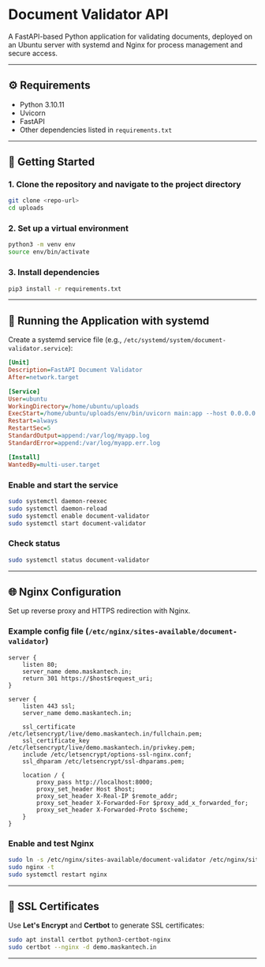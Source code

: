 # Document Validator API

A FastAPI-based Python application for validating documents, deployed on an Ubuntu server with systemd and Nginx for process management and secure access.

---

## ⚙️ Requirements

- Python 3.10.11
- Uvicorn
- FastAPI
- Other dependencies listed in `requirements.txt`

---

## 🚀 Getting Started

### 1. Clone the repository and navigate to the project directory
```bash
git clone <repo-url>
cd uploads
```

### 2. Set up a virtual environment
```bash
python3 -m venv env
source env/bin/activate
```

### 3. Install dependencies
```bash
pip3 install -r requirements.txt
```

---

## 🔧 Running the Application with systemd

Create a systemd service file (e.g., `/etc/systemd/system/document-validator.service`):

```ini
[Unit]
Description=FastAPI Document Validator
After=network.target

[Service]
User=ubuntu
WorkingDirectory=/home/ubuntu/uploads
ExecStart=/home/ubuntu/uploads/env/bin/uvicorn main:app --host 0.0.0.0 --port 8000
Restart=always
RestartSec=5
StandardOutput=append:/var/log/myapp.log
StandardError=append:/var/log/myapp.err.log

[Install]
WantedBy=multi-user.target
```

### Enable and start the service
```bash
sudo systemctl daemon-reexec
sudo systemctl daemon-reload
sudo systemctl enable document-validator
sudo systemctl start document-validator
```

### Check status
```bash
sudo systemctl status document-validator
```

---

## 🌐 Nginx Configuration

Set up reverse proxy and HTTPS redirection with Nginx.

### Example config file (`/etc/nginx/sites-available/document-validator`)
```nginx
server {
    listen 80;
    server_name demo.maskantech.in;
    return 301 https://$host$request_uri;
}

server {
    listen 443 ssl;
    server_name demo.maskantech.in;

    ssl_certificate /etc/letsencrypt/live/demo.maskantech.in/fullchain.pem;
    ssl_certificate_key /etc/letsencrypt/live/demo.maskantech.in/privkey.pem;
    include /etc/letsencrypt/options-ssl-nginx.conf;
    ssl_dhparam /etc/letsencrypt/ssl-dhparams.pem;

    location / {
        proxy_pass http://localhost:8000;
        proxy_set_header Host $host;
        proxy_set_header X-Real-IP $remote_addr;
        proxy_set_header X-Forwarded-For $proxy_add_x_forwarded_for;
        proxy_set_header X-Forwarded-Proto $scheme;
    }
}
```

### Enable and test Nginx
```bash
sudo ln -s /etc/nginx/sites-available/document-validator /etc/nginx/sites-enabled/
sudo nginx -t
sudo systemctl restart nginx
```

---

## 🔐 SSL Certificates

Use **Let's Encrypt** and **Certbot** to generate SSL certificates:
```bash
sudo apt install certbot python3-certbot-nginx
sudo certbot --nginx -d demo.maskantech.in
```

---

